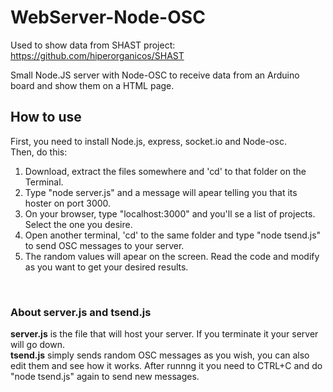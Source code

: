 # WebServer-Node-OSC
Used to show data from SHAST project: https://github.com/hiperorganicos/SHAST

Small Node.JS server with Node-OSC to receive data from an Arduino board and show them on a HTML page.
<br>
<H2>How to use</h2>
First, you need to install Node.js, express, socket.io and Node-osc.<br>
Then, do this:
<ol>
<li>Download, extract the files somewhere and 'cd' to that folder on the Terminal.</li>
<li>Type "node server.js" and a message will apear telling you that its hoster on port 3000.</li>
<li>On your browser, type "localhost:3000" and you'll se a list of projects. Select the one you desire.</li>
<li>Open another terminal, 'cd' to the same folder and type "node tsend.js" to send OSC messages to your server.</li>
<li>The random values will apear on the screen. Read the code and modify as you want to get your desired results.</li>
</ol>
<br>
<h3>About server.js and tsend.js</h3>
<b>server.js</b> is the file that will host your server. If you terminate it your server will go down.<br>
<b>tsend.js</b> simply sends random OSC messages as you wish, you can also edit them and see how it works.
After runnng it you need to CTRL+C and do "node tsend.js" again to send new messages.
